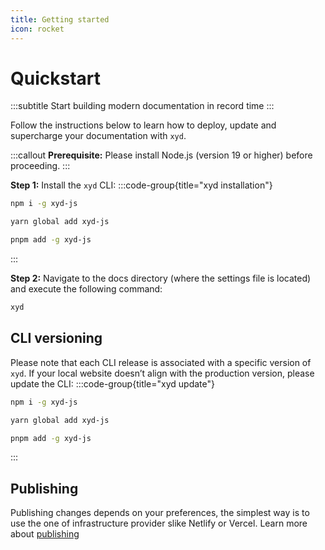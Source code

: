 ```yaml
---
title: Getting started
icon: rocket
---
```


# Quickstart
:::subtitle
Start building modern documentation in record time
:::

Follow the instructions below to learn how to deploy,
update and supercharge your documentation with <code>xyd</code>.

:::callout
**Prerequisite:** Please install Node.js (version 19 or higher) before proceeding.
:::

<!-- <UnderlineNav value={activeTab}>
    <UnderlineNav.Item value="cli" href="#cli">
        CLI
    </UnderlineNav.Item>
    <UnderlineNav.Item value="code" href="#code">
        Code
    </UnderlineNav.Item>
</UnderlineNav>  -->

**Step 1:** Install the <code>xyd</code> CLI:
:::code-group{title="xyd installation"}
```bash npm
npm i -g xyd-js
```

```bash yarn
yarn global add xyd-js
```

```bash pnpm
pnpm add -g xyd-js
```
:::

**Step 2:** Navigate to the docs directory (where the settings file is located) and execute the following command:
```bash
xyd
```

## CLI versioning
Please note that each CLI release is associated with a specific version of <code>xyd</code>.
If your local website doesn’t align with the production version, please update the CLI:
:::code-group{title="xyd update"}
```bash npm
npm i -g xyd-js
```

```bash yarn
yarn global add xyd-js
```

```bash pnpm
pnpm add -g xyd-js
```
:::

## Publishing
Publishing changes depends on your preferences, the simplest way is to
use the one of infrastructure provider slike Netlify or Vercel.
Learn more about [publishing](/docs/deploy)